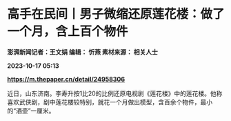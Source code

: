 # 高手在民间丨男子微缩还原莲花楼：做了一个月，含上百个物件
**澎湃新闻记者：王文娟 编辑： 忻燕 素材来源： 相关人士**

**2023-10-17 05:13**

**https://m.thepaper.cn/detail/24958306**

近日，山东济南。李寿升按1比20的比例还原电视剧《莲花楼》中的莲花楼。他称喜欢武侠剧，剧中莲花楼较特别，就花一个月做出模型，含百余个物件，最小的“酒壶”一厘米。